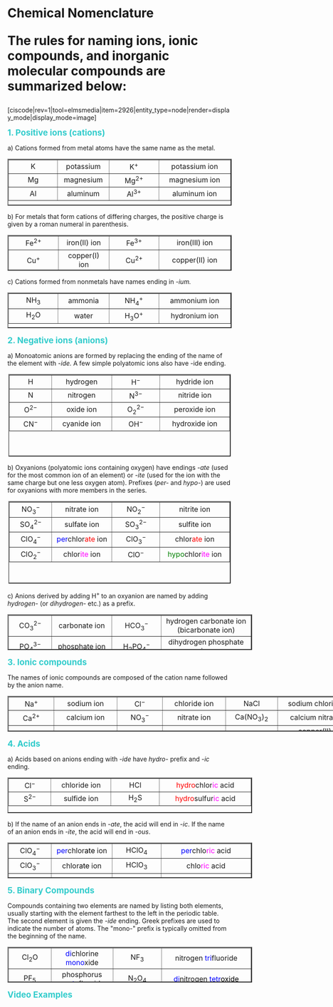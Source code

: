 # Chemical Nomenclature<p>The rules for naming ions, ionic compounds, and inorganic molecular compounds are summarized below:</p>
<p>[ciscode|rev=1|tool=elmsmedia|item=2926|entity_type=node|render=display_mode|display_mode=image]</p>
<p></p>
<p><strong><span style="font-size: 14pt; color: #33cccc;">1. Positive ions (cations)</span></strong></p>
<p>a) Cations formed from metal atoms have the same name as the metal.</p>
<table border="2" style="height: 105px; margin-left: auto; margin-right: auto;" width="500"><tbody><tr><td style="width: 100px; text-align: center;">K</td><td style="width: 100px; text-align: center;">potassium</td><td style="width: 100px; text-align: center;">K<sup>+</sup></td><td style="width: 150px; text-align: center;">potassium ion</td></tr><tr><td style="width: 100px; text-align: center;">Mg</td><td style="width: 100px; text-align: center;">magnesium</td><td style="width: 100px; text-align: center;">Mg<sup>2+</sup></td><td style="width: 150px; text-align: center;">magnesium ion</td></tr><tr><td style="width: 100px; text-align: center;">Al</td><td style="width: 100px; text-align: center;">aluminum</td><td style="width: 100px; text-align: center;">Al<sup>3+</sup></td><td style="width: 150px; text-align: center;">aluminum ion</td></tr></tbody></table>
<p>b) For metals that form cations of differing charges, the positive charge is given by a roman numeral in parenthesis.</p>
<table border="2" style="height: 80px; margin-left: auto; margin-right: auto;" width="500"><tbody><tr><td style="width: 100px; text-align: center;">Fe<sup>2+</sup></td><td style="width: 100px; text-align: center;">iron(II) ion</td><td style="width: 100px; text-align: center;">Fe<sup>3+</sup></td><td style="width: 150px; text-align: center;">iron(III) ion</td></tr><tr><td style="width: 100px; text-align: center;">Cu<sup>+</sup></td><td style="width: 100px; text-align: center;">copper(I) ion</td><td style="width: 100px; text-align: center;">Cu<sup>2+</sup></td><td style="width: 150px; text-align: center;">copper(II) ion</td></tr></tbody></table>
<p>c) Cations formed from nonmetals have names ending in <i>-ium.</i></p>
<table border="2" style="height: 80px; margin-left: auto; margin-right: auto;" width="500"><tbody><tr><td style="width: 100px; text-align: center;">NH<sub>3</sub></td><td style="width: 100px; text-align: center;">ammonia</td><td style="width: 100px; text-align: center;">NH<sub>4</sub><sup>+</sup></td><td style="width: 150px; text-align: center;">ammonium ion</td></tr><tr><td style="width: 100px; text-align: center;">H<sub>2</sub>O</td><td style="width: 100px; text-align: center;">water</td><td style="width: 100px; text-align: center;">H<sub>3</sub>O<sup>+</sup></td><td style="width: 150px; text-align: center;">hydronium ion</td></tr></tbody></table>
<p><strong><span style="font-size: 14pt; color: #33cccc;">2. Negative ions (anions)</span></strong></p>
<p>a) Monoatomic anions are formed by replacing the ending of the name of the element with <i>-ide. </i>A few simple polyatomic ions also have -ide ending.<i> </i></p>
<table border="2" style="height: 185px; margin-left: auto; margin-right: auto; width: 500px;"><tbody><tr><td style="width: 85px; text-align: center;">H</td><td style="width: 125px; text-align: center;">hydrogen</td><td style="width: 100px; text-align: center;">H<sup>−</sup></td><td style="width: 150px; text-align: center;">hydride ion</td></tr><tr><td style="width: 85px; text-align: center;">N</td><td style="width: 125px; text-align: center;">nitrogen</td><td style="width: 100px; text-align: center;">N<sup>3−</sup></td><td style="width: 150px; text-align: center;">nitride ion</td></tr><tr><td style="width: 85px; text-align: center;">O<sup>2−</sup></td><td style="width: 125px; text-align: center;">oxide ion</td><td style="width: 100px; text-align: center;">O<sub>2</sub><sup>2− </sup></td><td style="width: 150px; text-align: center;">peroxide ion</td></tr><tr><td style="width: 85px; text-align: center;">CN<sup>−</sup></td><td style="width: 125px; text-align: center;">cyanide ion</td><td style="width: 100px; text-align: center;">OH<sup>−</sup></td><td style="width: 150px; text-align: center;">hydroxide ion</td></tr></tbody></table>
<p>b) Oxyanions (polyatomic ions containing oxygen) have endings <i>-ate</i> (used for the most common ion of an element) or <i>-ite</i> (used for the ion with the same charge but one less oxygen atom). Prefixes (<i>per-</i> and <i>hypo-</i>) are used for oxyanions with more members in the series.</p>
<table border="2" style="height: 185px; margin-left: auto; margin-right: auto; width: 500px;"><tbody><tr><td style="width: 85px; text-align: center;">NO<sub>3</sub><sup>− </sup></td><td style="width: 125px; text-align: center;">nitrate ion</td><td style="width: 100px; text-align: center;">NO<sub>2</sub><sup>− </sup></td><td style="width: 150px; text-align: center;">nitrite ion</td></tr><tr><td style="width: 85px; text-align: center;">SO<sub>4</sub><sup>2−</sup></td><td style="width: 125px; text-align: center;">sulfate ion</td><td style="width: 100px; text-align: center;">SO<sub>3</sub><sup>2−</sup></td><td style="width: 150px; text-align: center;">sulfite ion</td></tr><tr><td style="width: 85px; text-align: center;">ClO<sub>4</sub><sup>−</sup></td><td style="width: 125px; text-align: center;"><span style="color: #0000ff;">per</span>chlor<span style="color: #ff0000;">ate</span> ion</td><td style="width: 100px; text-align: center;">ClO<sub>3</sub><sup>−</sup></td><td style="width: 150px; text-align: center;">chlor<span style="color: #ff0000;">ate</span> ion</td></tr><tr><td style="width: 85px; text-align: center;">ClO<sub>2</sub><sup>−</sup></td><td style="width: 125px; text-align: center;">chlor<span style="color: #ff00ff;">ite</span> ion</td><td style="width: 100px; text-align: center;">ClO<sup>−</sup></td><td style="width: 150px; text-align: center;"><span style="color: #008000;">hypo</span>chlor<span style="color: #ff00ff;">ite</span> ion</td></tr></tbody></table>
<p>c) Anions derived by adding H<sup>+ </sup>to an oxyanion are named by adding <i>hydrogen-</i> (or <i>dihydrogen-</i> etc.) as a prefix.</p>
<table border="2" style="height: 80px; margin-left: auto; margin-right: auto; width: 550px;"><tbody><tr><td style="width: 85px; text-align: center;">CO<sub>3</sub><sup>2− </sup></td><td style="width: 125px; text-align: center;">carbonate ion</td><td style="width: 100px; text-align: center;">HCO<sub>3</sub><sup>−</sup></td><td style="width: 200px; text-align: center;">hydrogen carbonate ion (bicarbonate ion)</td></tr><tr><td style="width: 85px; text-align: center;">PO<sub>4</sub><sup>3−</sup></td><td style="width: 125px; text-align: center;">phosphate ion</td><td style="width: 100px; text-align: center;">H<sub>2</sub>PO<sub>4</sub><sup>−</sup></td><td style="width: 200px; text-align: center;">dihydrogen phosphate ion</td></tr></tbody></table>
<p><strong><span style="font-size: 14pt; color: #33cccc;">3. Ionic compounds</span></strong></p>
<p>The names of ionic compounds are composed of the cation name followed by the anion name.</p>
<table border="2" style="height: 80px; margin-left: auto; margin-right: auto; width: 800px;"><tbody><tr><td style="width: 85px; text-align: center;">Na<sup>+</sup></td><td style="width: 125px; text-align: center;">sodium ion</td><td style="width: 85px; text-align: center;">Cl<sup>−</sup></td><td style="width: 125px; text-align: center;">chloride ion</td><td style="width: 100px; text-align: center;">NaCl</td><td style="width: 150px; text-align: center;">sodium chloride</td></tr><tr><td style="width: 85px; text-align: center;">Ca<sup>2+</sup></td><td style="width: 125px; text-align: center;">calcium ion</td><td style="width: 85px; text-align: center;">NO<sub>3</sub><sup>−</sup></td><td style="width: 125px; text-align: center;">nitrate ion</td><td style="width: 100px; text-align: center;">Ca(NO<sub>3</sub>)<sub>2</sub></td><td style="width: 150px; text-align: center;">calcium nitrate</td></tr><tr><td style="width: 85px; text-align: center;">Cu<sup>2+</sup></td><td style="width: 125px; text-align: center;">copper(II) ion</td><td style="width: 85px; text-align: center;">ClO<sub>4</sub><sup>−</sup></td><td style="width: 125px; text-align: center;">perchlorate ion</td><td style="width: 100px; text-align: center;">Cu(ClO<sub>4</sub>)<sub>2</sub></td><td style="width: 150px; text-align: center;">copper(II) perchlorate</td></tr><tr><td style="width: 85px; text-align: center;">Al<sup>3+</sup></td><td style="width: 125px; text-align: center;">aluminum ion</td><td style="width: 85px; text-align: center;">SO<sub>4</sub><sup>2−</sup></td><td style="width: 125px; text-align: center;">sulfate ion</td><td style="width: 100px; text-align: center;">Al<sub>2</sub>(SO<sub>4</sub>)<sub>3</sub></td><td style="width: 150px; text-align: center;">aluminum sulfate</td></tr></tbody></table>
<p><strong><span style="font-size: 14pt; color: #33cccc;">4. Acids</span></strong></p>
<p>a) Acids based on anions ending with <i>-ide </i>have <i>hydro-</i> prefix and <i>-ic</i> ending.</p>
<table border="2" style="height: 80px; margin-left: auto; margin-right: auto; width: 550px;"><tbody><tr><td style="width: 85px; text-align: center;">Cl<sup>−</sup></td><td style="width: 125px; text-align: center;">chloride ion</td><td style="width: 100px; text-align: center;">HCl</td><td style="width: 200px; text-align: center;"><span style="color: #ff0000;">hydro</span>chlor<span style="color: #ff00ff;">ic</span> acid</td></tr><tr><td style="width: 85px; text-align: center;">S<sup>2−</sup></td><td style="width: 125px; text-align: center;">sulfide ion</td><td style="width: 100px; text-align: center;">H<sub>2</sub>S</td><td style="width: 200px; text-align: center;"><span style="color: #ff0000;">hydro</span>sulfur<span style="color: #ff00ff;">ic</span> acid</td></tr></tbody></table>
<p>b) If the name of an anion ends in <i>-ate</i>, the acid will end in <i>-ic</i>. If the name of an anion ends in <i>-ite</i>, the acid will end in <em>-ous</em>.</p>
<table border="2" style="height: 80px; margin-left: auto; margin-right: auto; width: 550px;"><tbody><tr><td style="width: 85px; text-align: center;">ClO<sub>4</sub><sup>−</sup></td><td style="width: 125px; text-align: center;"><span style="color: #0000ff;">per</span>chlor<span style="color: #000000;">ate</span> ion</td><td style="width: 100px; text-align: center;">HClO<sub>4</sub></td><td style="width: 200px; text-align: center;"><span style="color: #0000ff;">per</span>chlo<span style="color: #ff00ff;">ric</span> acid</td></tr><tr><td style="width: 85px; text-align: center;">ClO<sub>3</sub><sup>−</sup></td><td style="width: 125px; text-align: center;">chlor<span style="color: #000000;">ate</span> ion</td><td style="width: 100px; text-align: center;">HClO<sub>3</sub></td><td style="width: 200px; text-align: center;">chlo<span style="color: #ff00ff;">ric</span> acid</td></tr><tr><td style="width: 85px; text-align: center;">ClO<sub>2</sub><sup>− </sup></td><td style="width: 125px; text-align: center;">chlor<span style="color: #000000;">ite</span> ion</td><td style="width: 100px; text-align: center;"><span style="color: #000000;">HClO<sub>2</sub></span></td><td style="width: 200px; text-align: center;">chlor<span style="color: #ff00ff;">ous</span><span style="color: #000000;"> acid</span></td></tr><tr><td style="width: 85px; text-align: center;">ClO<sup>− </sup></td><td style="width: 125px; text-align: center;"><span style="color: #008000;">hypo</span>chlor<span style="color: #000000;">ite</span> ion</td><td style="width: 100px; text-align: center;"><span style="color: #000000;">HClO</span></td><td style="width: 200px; text-align: center;"><span style="color: #008000;">hypo</span>chlor<span style="color: #ff00ff;">ous</span><span style="color: #000000;"> acid</span></td></tr></tbody></table>
<p><strong><span style="font-size: 14pt; color: #33cccc;">5. Binary Compounds</span></strong></p>
<p>Compounds containing two elements are named by listing both elements, usually starting with the element farthest to the left in the periodic table. The second element is given the<i> -ide</i> ending. Greek prefixes are used to indicate the number of atoms. The "mono-" prefix is typically omitted from the beginning of the name.</p>
<table border="2" style="height: 80px; margin-left: auto; margin-right: auto; width: 550px;"><tbody><tr><td style="width: 85px; text-align: center;">Cl<sub>2</sub>O</td><td style="width: 125px; text-align: center;"><span style="color: #0000ff;">di</span>chlorine <span style="color: #0000ff;">mono</span>xide</td><td style="width: 100px; text-align: center;">NF<sub>3</sub></td><td style="width: 200px; text-align: center;">nitrogen <span style="color: #0000ff;">tri</span>fluoride</td></tr><tr><td style="width: 85px; text-align: center;">PF<sub>5</sub></td><td style="width: 125px; text-align: center;">phosphorus <span style="color: #0000ff;">penta</span>fluoride</td><td style="width: 100px; text-align: center;">N<sub>2</sub>O<sub>4</sub></td><td style="width: 200px; text-align: center;"><span style="color: #0000ff;">di</span>nitrogen <span style="color: #0000ff;">tetr</span><span style="color: #000000;">oxide </span></td></tr></tbody></table>
<p><span style="font-size: 14pt; color: #33cccc;"><strong>Video Examples</strong></span></p>